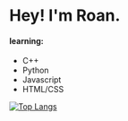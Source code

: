 # Hey! I'm Roan.
#### learning: 
- C++ 
- Python
- Javascript
- HTML/CSS

[![Top Langs](https://github-readme-stats.vercel.app/api/top-langs/?username=roanmorgan53&layout=compact&theme=dark)](https://github.com/roanmorgan53/github-readme-stats)
